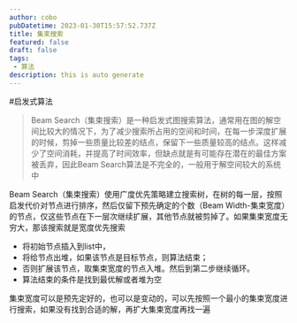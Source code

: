 ```yaml
---
author: cobo
pubDatetime: 2023-01-30T15:57:52.737Z
title: 集束搜索
featured: false
draft: false
tags:
 - 算法
description: this is auto generate
---
```

#启发式算法 

>Beam Search（集束搜索）是一种启发式图搜索算法，通常用在图的解空间比较大的情况下，为了减少搜索所占用的空间和时间，在每一步深度扩展的时候，剪掉一些质量比较差的结点，保留下一些质量较高的结点。这样减少了空间消耗，并提高了时间效率，但缺点就是有可能存在潜在的最佳方案被丢弃，因此Beam Search算法是不完全的，一般用于解空间较大的系统中

Beam Search（集束搜索）使用广度优先策略建立搜索树，在树的每一层，按照启发代价对节点进行排序，然后仅留下预先确定的个数（Beam Width-集束宽度）的节点，仅这些节点在下一层次继续扩展，其他节点就被剪掉了。如果集束宽度无穷大，那该搜索就是宽度优先搜索

-   将初始节点插入到list中，
-   将给节点出堆，如果该节点是目标节点，则算法结束；
-   否则扩展该节点，取集束宽度的节点入堆。然后到第二步继续循环。
-   算法结束的条件是找到最优解或者堆为空

集束宽度可以是预先定好的，也可以是变动的，可以先按照一个最小的集束宽度进行搜索，如果没有找到合适的解，再扩大集束宽度再找一遍

